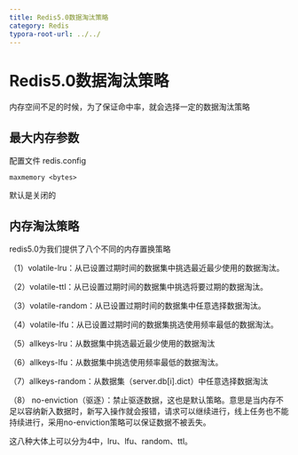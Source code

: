 ```yaml
---
title: Redis5.0数据淘汰策略
category: Redis
typora-root-url: ../../
---
```


# Redis5.0数据淘汰策略

内存空间不足的时候，为了保证命中率，就会选择一定的数据淘汰策略



## 最大内存参数

配置文件 redis.config

```
maxmemory <bytes>
```

默认是关闭的



## 内存淘汰策略

redis5.0为我们提供了八个不同的内存置换策略

（1）volatile-lru：从已设置过期时间的数据集中挑选最近最少使用的数据淘汰。

（2）volatile-ttl：从已设置过期时间的数据集中挑选将要过期的数据淘汰。

（3）volatile-random：从已设置过期时间的数据集中任意选择数据淘汰。

（4）volatile-lfu：从已设置过期时间的数据集挑选使用频率最低的数据淘汰。

（5）allkeys-lru：从数据集中挑选最近最少使用的数据淘汰

（6）allkeys-lfu：从数据集中挑选使用频率最低的数据淘汰。

（7）allkeys-random：从数据集（server.db[i].dict）中任意选择数据淘汰

（8） no-enviction（驱逐）：禁止驱逐数据，这也是默认策略。意思是当内存不足以容纳新入数据时，新写入操作就会报错，请求可以继续进行，线上任务也不能持续进行，采用no-enviction策略可以保证数据不被丢失。

这八种大体上可以分为4中，lru、lfu、random、ttl。
